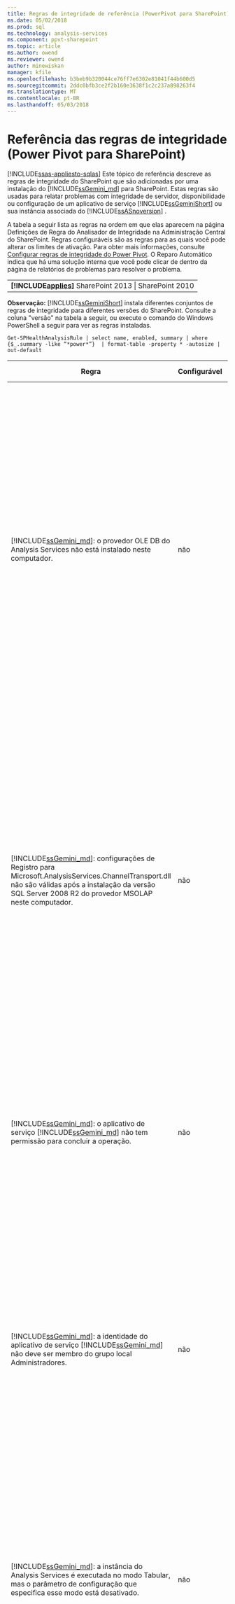 ```yaml
---
title: Regras de integridade de referência (PowerPivot para SharePoint) | Microsoft Docs
ms.date: 05/02/2018
ms.prod: sql
ms.technology: analysis-services
ms.component: ppvt-sharepoint
ms.topic: article
ms.author: owend
ms.reviewer: owend
author: minewiskan
manager: kfile
ms.openlocfilehash: b3beb9b320044ce76ff7e6302e81041f44b600d5
ms.sourcegitcommit: 2ddc0bfb3ce2f2b160e3638f1c2c237a898263f4
ms.translationtype: MT
ms.contentlocale: pt-BR
ms.lasthandoff: 05/03/2018
---
```

# <a name="health-rules-reference-power-pivot-for-sharepoint"></a>Referência das regras de integridade (Power Pivot para SharePoint)
[!INCLUDE[ssas-appliesto-sqlas](../../includes/ssas-appliesto-sqlas.md)]
  Este tópico de referência descreve as regras de integridade do SharePoint que são adicionadas por uma instalação do [!INCLUDE[ssGemini_md](../../includes/ssgemini-md.md)] para SharePoint. Estas regras são usadas para relatar problemas com integridade de servidor, disponibilidade ou configuração de um aplicativo de serviço [!INCLUDE[ssGeminiShort](../../includes/ssgeminishort-md.md)] ou sua instância associada do [!INCLUDE[ssASnoversion](../../includes/ssasnoversion-md.md)] .  
  
 A tabela a seguir lista as regras na ordem em que elas aparecem na página Definições de Regra do Analisador de Integridade na Administração Central do SharePoint. Regras configuráveis são as regras para as quais você pode alterar os limites de ativação. Para obter mais informações, consulte [Configurar regras de integridade do Power Pivot](../../analysis-services/power-pivot-sharepoint/configure-power-pivot-health-rules.md). O Reparo Automático indica que há uma solução interna que você pode clicar de dentro da página de relatórios de problemas para resolver o problema.  
  
||  
|-|  
|**[!INCLUDE[applies](../../includes/applies-md.md)]** SharePoint 2013 &#124; SharePoint 2010|  
  
 **Observação:** [!INCLUDE[ssGeminiShort](../../includes/ssgeminishort-md.md)] instala diferentes conjuntos de regras de integridade para diferentes versões do SharePoint. Consulte a coluna "versão" na tabela a seguir, ou execute o comando do Windows PowerShell a seguir para ver as regras instaladas.  
  
```  
Get-SPHealthAnalysisRule | select name, enabled, summary | where {$_.summary -like “*power*”}  | format-table -property * -autosize | out-default  
```  
  
|Regra|Configurável|Reparo automático|Versão|Description|  
|----------|------------------|-----------------|-------------|-----------------|  
|[!INCLUDE[ssGemini_md](../../includes/ssgemini-md.md)]: o provedor OLE DB do Analysis Services não está instalado neste computador.|não|não|SharePoint 2010|O provedor OLE DB do Analysis Services ou não está instalado no servidor ou é da versão errada. Essa regra aparece quando seu farm do SharePoint inclui instâncias de Serviços do Excel em servidores de aplicativos que não têm o [!INCLUDE[ssGemini_md](../../includes/ssgemini-md.md)] para SharePoint. A regra avisa que o provedor OLE DB do Analysis Services usado pelos Serviços do Excel para se conectar a dados [!INCLUDE[ssGemini_md](../../includes/ssgemini-md.md)] não está instalado. Para resolver esse problema, instale o provedor OLE DB em cada servidor de Serviços do Excel que não tiver o provedor OLE DB do Analysis Services. Você pode baixar e instalar o provedor OLE DB do Analysis Services do Centro de Download da Microsoft. Para saber mais, confira [Install the Analysis Services OLE DB Provider on SharePoint Servers](http://msdn.microsoft.com/en-us/2c62daf9-1f2d-4508-a497-af62360ee859)(Instalar o provedor OLE DB do Analysis Services em SharePoint Servers).|  
|[!INCLUDE[ssGemini_md](../../includes/ssgemini-md.md)]: configurações de Registro para Microsoft.AnalysisServices.ChannelTransport.dll não são válidas após a instalação da versão SQL Server 2008 R2 do provedor MSOLAP neste computador.|não|Sim|SharePoint 2010|Este é um problema de configuração de servidor. É provável que o ChannelTransport.dll não esteja registrado no assembly global. Execute o reparo automático dessa regra para registrar o .dll em cada servidor que tiver uma instalação do [!INCLUDE[ssGemini_md](../../includes/ssgemini-md.md)] para SharePoint. Como alternativa, você pode executar o regasm.exe manualmente para registrar o arquivo. Se o serviço de timer do SharePoint não estiver sendo executado como administrador local, pode ser necessário realizar o registro manual. Se houver falha para atualizar as configurações do Registro, haverá comunicação lenta com o servidor entre Serviços do Excel e Serviço de Sistema [!INCLUDE[ssGemini_md](../../includes/ssgemini-md.md)] , e poderá haver falhas de conexão em determinadas configurações de segurança.|  
|[!INCLUDE[ssGemini_md](../../includes/ssgemini-md.md)]: o aplicativo de serviço [!INCLUDE[ssGemini_md](../../includes/ssgemini-md.md)] não tem permissão para concluir a operação.|não|não|SharePoint 2010|Essa regra verifica se a identidade do aplicativo de serviço [!INCLUDE[ssGemini_md](../../includes/ssgemini-md.md)] é proprietário do banco de dados de aplicativo de servidor [!INCLUDE[ssGemini_md](../../includes/ssgemini-md.md)] e se tem permissões administrativas na instância local do SQL Server Analysis Services. Essas permissões são concedidas automaticamente durante a instalação e a implantação, mas se esta etapa não for concluída, esta regra de integridade ocorrerá.|  
|[!INCLUDE[ssGemini_md](../../includes/ssgemini-md.md)]: a identidade do aplicativo de serviço [!INCLUDE[ssGemini_md](../../includes/ssgemini-md.md)] não deve ser membro do grupo local Administradores.|não|não|SharePoint 2010|Esta é uma prática recomendada que melhora a segurança global de sua implantação. Se você configurou o aplicativo de serviço [!INCLUDE[ssGemini_md](../../includes/ssgemini-md.md)] para ser executado usando uma conta que pertence ao grupo de Administrador local, será preciso alterar a conta de serviço para uma que não pertença a esse grupo. A recomendação é usar uma conta dedicada e com privilégios mínimos para cada serviço. Ao fazer isso, você fornece isolamento de serviço e facilita a auditoria de logons. Para obter mais informações sobre a alteração da conta de serviço, consulte [Configure Power Pivot Service Accounts](../../analysis-services/power-pivot-sharepoint/configure-power-pivot-service-accounts.md).|  
|[!INCLUDE[ssGemini_md](../../includes/ssgemini-md.md)]: a instância do Analysis Services é executada no modo Tabular, mas o parâmetro de configuração que especifica esse modo está desativado.|não|não|SharePoint 2010|Essa regra verifica se a instância do SQL Server Analysis Services em uma instalação do [!INCLUDE[ssGemini_md](../../includes/ssgemini-md.md)] para SharePoint tem a propriedade de servidor **DeploymentMode** definida como 1. Se a propriedade for definida como outro valor, ou se o serviço de timer do SharePoint que executa o verificador de regra não tiver permissão para abrir o arquivo, esta regra falhará. Para obter mais informações sobre a propriedade do modo de implantação, consulte [Determinar o modo de servidor de uma instância do Analysis Services](../../analysis-services/instances/determine-the-server-mode-of-an-analysis-services-instance.md).|  
|[!INCLUDE[ssGemini_md](../../includes/ssgemini-md.md)]: o Trabalho de Timer da Atualização de Dados [!INCLUDE[ssGemini_md](../../includes/ssgemini-md.md)] está desabilitado.|não|não|SharePoint 2013<br /><br /> SharePoint 2010|Verifique as configurações de trabalho de timer para verificar se o trabalho de timer está habilitado. Se não estiver usando o recurso de atualização de dados [!INCLUDE[ssGemini_md](../../includes/ssgemini-md.md)] , você poderá ignorar essa regra. Para saber mais, confira [Atualização de dados Power Pivot com SharePoint 2010](http://msdn.microsoft.com/en-us/01b54e6f-66e5-485c-acaa-3f9aa53119c9).|  
|[!INCLUDE[ssGemini_md](../../includes/ssgemini-md.md)]: as informações de conta de serviço do SQL Server Analysis Services ([!INCLUDE[ssGemini_md](../../includes/ssgemini-md.md)]) gerenciadas pelo SQL Server Configuration Manager são diferentes das informações de conta gerenciadas pela Administração Central.|não|não|SharePoint 2010|Esta regra verifica se as informações de conta de serviço no SQL Server Configuration Manager são idênticas às informações de conta gerenciadas na Administração Central para a mesma instância do Analysis Services. Se as contas forem diferentes, uma entrada será adicionada ao relatório de Problema e Resolução, de modo que você possa alterar as informações de conta de serviço no SQL Server Configuration Manager de volta para a conta especificada na Administração Central. O SQL Server Configuration Manager não é uma ferramenta compatível para alterar um nome de usuário ou uma senha da conta de serviço em uma instalação do [!INCLUDE[ssGemini_md](../../includes/ssgemini-md.md)] para SharePoint. Usar a Administração Central habilita o uso do recurso de contas gerenciadas no SharePoint. E, o que é mais importante, se seu farm incluir vários servidores [!INCLUDE[ssGemini_md](../../includes/ssgemini-md.md)] para SharePoint, ter configurações de conta de serviço inconsistentes pode interromper o processamento e as operações de consulta no servidor que tiver informações de serviço incorretas.<br /><br /> Em um único servidor, as pastas de trabalho [!INCLUDE[ssGemini_md](../../includes/ssgemini-md.md)] funcionarão temporariamente quando essa regra for disparada, mas é aconselhável que você corrija o problema o mais cedo possível. As permissões de banco de dados e de sistema de arquivos são atualizadas usando as informações de conta especificadas na Administração Central.|  
|[!INCLUDE[ssGemini_md](../../includes/ssgemini-md.md)]: a solução de farm implantada não está atualizada.|não|Sim|SharePoint 2010|Uma instalação do [!INCLUDE[ssGemini_md](../../includes/ssgemini-md.md)] para SharePoint usa uma solução de nível de farm e uma solução de nível de aplicativo Web para instalar seus recursos. Esta regra indica que a solução do farm não é a atual em relação à versão ou ao servidor ou possivelmente a solução de Web. É provável que este seja um problema de implantação do servidor. Para solucionar esse problema, execute a Instalação do SQL Server para reparar uma das instalações do [!INCLUDE[ssGemini_md](../../includes/ssgemini-md.md)] para SharePoint no farm. Para obter mais informações sobre as soluções em um [!INCLUDE[ssGemini_md](../../includes/ssgemini-md.md)] para a instalação do SharePoint, consulte [Implantar soluções do Power Pivot no SharePoint](../../analysis-services/power-pivot-sharepoint/deploy-power-pivot-solutions-to-sharepoint.md).|  
|[!INCLUDE[ssGemini_md](../../includes/ssgemini-md.md)]: o uso geral da CPU é muito alto.|Sim|não|SharePoint 2010|Esta regra relata o consumo da CPU em nível de sistema. O uso geral da CPU é monitorado porque o Serviço do Sistema do [!INCLUDE[ssGemini_md](../../includes/ssgemini-md.md)] utiliza-o como uma medida de integridade de servidor, para o balanceamento de carga baseado em integridade em vários servidores [!INCLUDE[ssGemini_md](../../includes/ssgemini-md.md)] para SharePoint em um farm. Adicione outro servidor de aplicativos ao farm e mova os aplicativos que utilizam intensamente a CPU para esse servidor.|  
|[!INCLUDE[ssGemini_md](../../includes/ssgemini-md.md)]: o Analysis Services não tem recursos suficientes de CPU para executar as operações solicitadas.|Sim|não|SharePoint 2010|A quantidade de recursos de CPU disponíveis para o processo do Analysis Services (msmdsrv.exe) não é suficiente para o nível de atividade neste servidor. Considere a adição de outro servidor [!INCLUDE[ssGemini_md](../../includes/ssgemini-md.md)] para SharePoint ao farm. Para obter mais informações, consulte [Lista de verificação de implantação: Expandir adicionando servidores do Power Pivot a um farm do SharePoint 2010](http://msdn.microsoft.com/library/2dbddcc7-427a-4537-a8e2-56d99b9d967d).|  
|[!INCLUDE[ssGemini_md](../../includes/ssgemini-md.md)]: o Analysis Services não tem memória suficiente para executar as operações solicitadas.|não|não|SharePoint 2010|Esta regra é disparada quando restarem somente 5% de memória para o Analysis Services. Em um servidor de aplicativos do SharePoint, uma instância do SQL Server Analysis Services deve ter sempre uma pequena quantidade de memória reservada que nunca é usada. Como o servidor é associado à memória na maioria de suas operações, o servidor apresenta execução melhor quando não é executado no limite máximo.<br /><br /> Por padrão, os avisos de memória insuficientes ocorrem quando a memória disponível estiver abaixo de 5%. Você pode alterar este valor para ser mais alto ou mais baixo ajustando as configurações na instância do Analysis Services. Para obter mais informações, consulte [Configurar regras de integridade do Power Pivot](../../analysis-services/power-pivot-sharepoint/configure-power-pivot-health-rules.md).<br /><br /> Os 5% de memória não usados são calculados como um percentual de memória alocada para o Analysis Services. Por exemplo, se você tiver 200 GB de memória total, e for alocado 80% (ou 160 GB) para o Analysis Services, os 5% de memória não usada serão 5% de 160 GB (ou 8 GB).|  
|[!INCLUDE[ssGemini_md](../../includes/ssgemini-md.md)]: o número alto de conexões indica que mais servidores devem ser implantados para tratar a carga atual.|Sim|não|SharePoint 2010|Por padrão, esta regra de integridade é disparada quando o número de conexões distintas de usuários exceder 100. Este valor padrão é arbitrário (não é baseado nas especificações de hardware de seu servidor ou na atividade do usuário), portanto, você pode aumentá-lo ou abaixá-lo dependendo da capacidade do servidor e da atividade do usuário em seu ambiente. Para obter mais informações, consulte [Configurar regras de integridade do Power Pivot](../../analysis-services/power-pivot-sharepoint/configure-power-pivot-health-rules.md).|  
|[!INCLUDE[ssGemini_md](../../includes/ssgemini-md.md)]: a taxa de eventos de carga para conexões é muito alta.|Sim|não|SharePoint 2013<br /><br /> SharePoint 2010|Por padrão, esta regra de integridade será disparada quando o percentual de eventos de carga para eventos de conexão exceder 50% no período inteiro de coleta de dados (por padrão, 4 horas). Uma taxa alta assim indica um número muito alto de conexões para pastas de trabalho exclusivas ou configurações de redução de cache muito agressivas (onde pastas de trabalho são descarregadas e removidas rapidamente do sistema, enquanto as solicitações para os dados ainda estão ativas). Para evitar contar falsos positivos, deve haver pelo menos 20 conexões por período de 4 horas antes de a taxa ser calculada. Você pode basear esta regra de integridade em uma taxa diferente. Para obter mais informações, consulte [Configurar regras de integridade do Power Pivot](../../analysis-services/power-pivot-sharepoint/configure-power-pivot-health-rules.md). Para obter mais informações sobre como configurar o cache, consulte [Configurar o uso do espaço em disco &#40;Power Pivot para SharePoint&#41;](../../analysis-services/power-pivot-sharepoint/configure-disk-space-usage-power-pivot-for-sharepoint.md).|  
|[!INCLUDE[ssGemini_md](../../includes/ssgemini-md.md)]: foram localizados um ou mais arquivos de minidespejo no diretório Logs, indicando uma falha no programa.|não|não|SharePoint 2013<br /><br /> SharePoint 2010|Os arquivos de minidespejo são gerados durante uma falha de programa para capturar informações sobre o estado do aplicativo de serviço [!INCLUDE[ssGemini_md](../../includes/ssgemini-md.md)] antes da falha. Estas informações podem ser enviadas à Microsoft e usadas para solucionar problemas. Esta regra é disparada quando os arquivos .dmp são detectados no servidor. A regra fornece um link para o arquivo, que pode ser localizado na pasta \OLAP\Log da instância do [!INCLUDE[ssGemini_md](../../includes/ssgemini-md.md)] para SharePoint. Observe que você não pode usar um editor de texto para exibir o conteúdo do arquivo. Exibir um arquivo de minidespejo exige que você baixe e instale uma ferramenta de depuração separada. Para obter mais informações, consulte [Ferramentas de depuração para Windows](http://go.microsoft.com/fwlink/?linkID=208266).|  
|[!INCLUDE[ssGemini_md](../../includes/ssgemini-md.md)]: o espaço em disco é insuficiente na unidade onde os dados [!INCLUDE[ssGemini_md](../../includes/ssgemini-md.md)] estão armazenados em cache.|Sim|não|SharePoint 2010|Por padrão, esta regra de integridade é disparada quando o espaço em disco é inferior a 5% na unidade de disco onde a pasta de backup está localizada. Para obter mais informações sobre como configurar esse percentual, consulte [Configurar regras de integridade do Power Pivot](../../analysis-services/power-pivot-sharepoint/configure-power-pivot-health-rules.md). Para obter mais informações sobre o uso do disco, consulte [Configurar o uso do espaço em disco &#40;Power Pivot para SharePoint&#41;](../../analysis-services/power-pivot-sharepoint/configure-disk-space-usage-power-pivot-for-sharepoint.md).|  
|[!INCLUDE[ssGemini_md](../../includes/ssgemini-md.md)]: dados de uso não são atualizados com a frequência esperada.|Sim|não|SharePoint 2013<br /><br /> SharePoint 2010|[!INCLUDE[ssGemini_md](../../includes/ssgemini-md.md)] para SharePoint usa o sistema interno de coleta de dados de uso para coletar métricas sobre conexões, atualização de dados e tempos de resposta de consultas. Ele armazena esses dados de uso no banco de dados do aplicativo do serviço [!INCLUDE[ssGemini_md](../../includes/ssgemini-md.md)] que, por sua vez, atualiza uma pasta de trabalho do [!INCLUDE[ssGemini_md](../../includes/ssgemini-md.md)] ([!INCLUDE[ssGemini_md](../../includes/ssgemini-md.md)] Management Data.xlsx) que fornece dados para relatórios no Painel de Gerenciamento do [!INCLUDE[ssGemini_md](../../includes/ssgemini-md.md)] . Essa regra indica que dados de uso não são movidos para o arquivo [!INCLUDE[ssGemini_md](../../includes/ssgemini-md.md)] Management Data.xlsx com frequência suficiente. A regra usa o carimbo de data/hora no arquivo .xlsx como prova de que o arquivo está atualizado. Se houver outros problemas no sistema de coleta de dados de uso que distorcerem a exatidão dos dados, esta regra não detectará. Para solucionar este erro, verifique se os trabalhos de timer estão em execução. Para obter mais informações sobre a coleta de dados de uso, consulte [Configurar a coleta de dados de uso para o &#40;Power Pivot para SharePoint](../../analysis-services/power-pivot-sharepoint/configure-usage-data-collection-for-power-pivot-for-sharepoint.md).|  
|[!INCLUDE[ssGemini_md](../../includes/ssgemini-md.md)]: a conta de processo Midtier deve ter permissão de 'Leitura Completa' em todos os SPWebApplications associados.|não|Sim|SharePoint 2013<br /><br /> SharePoint 2010|A identidade do aplicativo de serviço [!INCLUDE[ssGemini_md](../../includes/ssgemini-md.md)] deve ter permissões **Leitura Completa** para acessar os bancos de dados de conteúdo do SharePoint em nome dos usuários que têm permissões Exibir Apenas em um documento.<br /><br /> Para determinar qual conta é usada como identidade do aplicativo de serviço [!INCLUDE[ssGemini_md](../../includes/ssgemini-md.md)] , abra a página **Configurar contas de serviço** na Administração Central. Provavelmente, o aplicativo de serviço é executado no pool de aplicativos de serviço **Sistema de Serviços Web do SharePoint** ou em um pool de aplicativos dedicado.<br /><br /> Embora essa regra forneça a opção **Reparar Automaticamente** , você obterá melhores resultados se conceder as permissões manualmente:<br /><br /> <br /><br /> 1) Em Administração Central, clique em **Gerenciar aplicativos Web**.<br /><br /> 2) Selecione um site e clique em **Política de Usuário**.<br /><br /> 3) Clique em **Adicionar Usuários**.<br /><br /> 4) Selecione (Todas as zonas) e clique em **Avançar**.<br /><br /> 5) Em Usuários, insira a identidade do aplicativo de serviço [!INCLUDE[ssGemini_md](../../includes/ssgemini-md.md)] e clique na caixa de seleção **Leitura Completa** . Clique em **6) Concluir**.<br /><br /> 6) Verifique o reparo. Em Monitoramento, clique em **Revisar definições de regra**. Localize e abra a regra do [!INCLUDE[ssGemini_md](../../includes/ssgemini-md.md)] . Clique em **Executar Agora**. Volte para **Revisar problemas e soluções** para verificar se a regra não aparece mais.|  
|[!INCLUDE[ssGemini_md](../../includes/ssgemini-md.md)]: o serviço de Logon Secundário (seclogon) está desabilitado|não|não|SharePoint 2013<br /><br /> SharePoint 2010|O serviço de Logon Secundário é usado para gerar imagens em miniatura de pastas de trabalho [!INCLUDE[ssGemini_md](../../includes/ssgemini-md.md)] na Galeria do [!INCLUDE[ssGemini_md](../../includes/ssgemini-md.md)] . Por padrão, o serviço de Logon Secundário é definido como inicialização manual. Se o serviço for desabilitado, a geração de miniaturas falhará. Além disso, os logs do ULS conterão o seguinte erro: "O erro 1058 pode ter como uma causa raiz o fato de o Serviço do Windows "Logon Secundário" ser desabilitado."<br /><br /> Para verificar a configuração de serviço, use o aplicativo de console Serviços para localizar o Logon Secundário e alterar seu **Tipo de Inicialização** para **Manual**. Se você não puder habilitar o serviço, sua organização poderá ter uma política de grupo que desabilita isto. Pergunte a um administrador para determinar se este é o caso.<br /><br /> Depois que você habilitar o serviço, imagens de miniatura ou instantâneo serão atualizadas com o passar do tempo. Como opção, você pode forçar uma atualização reiniciando o serviço e abrindo e em seguida salvando novamente as páginas de propriedades de um relatório específico. Para saber mais, confira [How to Use Power Pivot Gallery](http://go.microsoft.com/fwlink/?LinkId=246462)(Como usar a Galeria Power Pivot).|  
|[!INCLUDE[ssGemini_md](../../includes/ssgemini-md.md)]: ADOMD.NET não está instalado em um WFE autônomo que está configurado para administração central|não|não|SharePoint 2013<br /><br /> SharePoint 2010|O ADOMD.NET é uma biblioteca de cliente do Analysis Services que dá suporte a conexões com um banco de dados do Analysis Services. Em uma implantação do [!INCLUDE[ssGemini_md](../../includes/ssgemini-md.md)] para SharePoint, o ADOMD.NET fornece acesso aos relatórios internos no painel de gerenciamento do [!INCLUDE[ssGemini_md](../../includes/ssgemini-md.md)] na Administração Central. Os relatórios internos são, na verdade, pastas de trabalho do [!INCLUDE[ssGemini_md](../../includes/ssgemini-md.md)] que contêm dados inseridos do Analysis Services. O painel de gerenciamento usa o ADOMD.NET para enviar uma solicitação de conexão para o servidor que carrega dados contidos na pasta de trabalho.<br /><br /> Em topologias que incluem a Administração Central que é executada em um servidor Web front-end autônomo, você deve instalar o ADOMD.NET manualmente se quiser exibir estes relatórios no painel de gerenciamento. Para obter mais informações, confira [Instalar o ADOMD.NET em servidores Web front-end executando a Administração Central](http://msdn.microsoft.com/en-us/c2372180-e847-4cdb-b267-4befac3faf7e).|  
  
  
